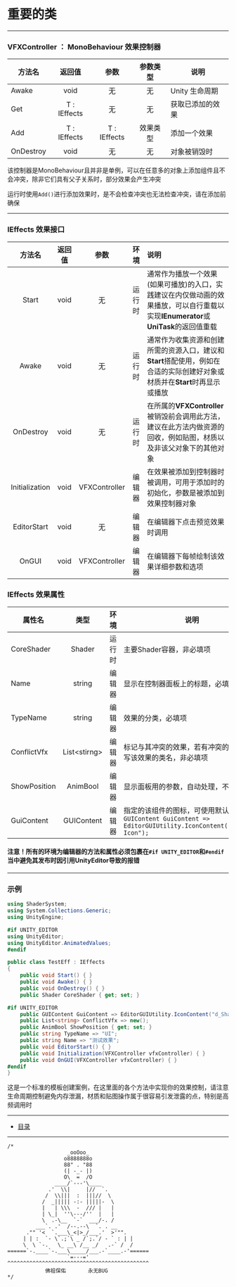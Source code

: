 # 重要的类

---

### VFXController ： MonoBehaviour 效果控制器

| 方法名       | 返回值          | 参数           | 参数类型 | 说明         |
| --------- |:------------:|:------------:|:----:| ---------- |
| Awake     | void         | 无            | 无    | Unity 生命周期 |
| Get       | T : IEffects | 无            | 无    | 获取已添加的效果   |
| Add       | T : IEffects | T : IEffects | 效果类型 | 添加一个效果     |
| OnDestroy | void         | 无            | 无    | 对象被销毁时     |

该控制器是MonoBehaviour且并非是单例，可以在任意多的对象上添加组件且不会冲突，除非它们具有父子关系时，部分效果会产生冲突

运行时使用`Add()`进行添加效果时，是不会检查冲突也无法检查冲突，请在添加前确保

---

### IEffects 效果接口

| 方法名            | 返回值  | 参数            | 环境  | 说明                                                                              |
|:--------------:|:----:|:-------------:|:---:|:------------------------------------------------------------------------------- |
| Start          | void | 无             | 运行时 | 通常作为播放一个效果(如果可播放)的入口，实践建议在内仅做动画的效果播放，可以自行重载以实现**IEnumerator**或**UniTask**的返回值重载 |
| Awake          | void | 无             | 运行时 | 通常作为收集资源和创建所需的资源入口，建议和**Start**搭配使用，例如在合适的实际创建好对象或材质并在**Start**时再显示或播放          |
| OnDestroy      | void | 无             | 运行时 | 在所属的**VFXController**被销毁前会调用此方法，建议在此方法内做资源的回收，例如贴图，材质以及非该父对象下的其他对象              |
| Initialization | void | VFXController | 编辑器 | 在效果被添加到控制器时被调用，可用于添加时的初始化，参数是被添加到效果控制器对象                                        |
| EditorStart    | void | 无             | 编辑器 | 在编辑器下点击预览效果时调用                                                                  |
| OnGUI          | void | VFXController | 编辑器 | 在编辑器下每帧绘制该效果详细参数和选项                                                             |

### IEffects 效果属性

| 属性名          | 类型            | 环境  | 说明                                                                                               |
| ------------ |:-------------:|:---:| ------------------------------------------------------------------------------------------------ |
| CoreShader   | Shader        | 运行时 | 主要Shader容器，非必填项                                                                                  |
| Name         | string        | 编辑器 | 显示在控制器面板上的标题，必填项                                                                                 |
| TypeName     | string        | 编辑器 | 效果的分类，必填项                                                                                        |
| ConflictVfx  | List\<stirng> | 编辑器 | 标记与其冲突的效果，若有冲突的特效请填写该效果的类名，非必填项                                                                  |
| ShowPosition | AnimBool      | 编辑器 | 显示面板用的参数，自动处理，不可填写                                                                               |
| GuiContent   | GUIContent    | 编辑器 | 指定的该组件的图标，可使用默认值`public GUIContent GuiContent => EditorGUIUtility.IconContent("d_Shader Icon");` |

#### 注意！所有的环境为编辑器的方法和属性必须包裹在`#if UNITY_EDITOR`和`#endif`当中避免其发布时因引用UnityEditor导致的报错

---

### 示例

```csharp
using ShaderSystem;
using System.Collections.Generic;
using UnityEngine;

#if UNITY_EDITOR
using UnityEditor;
using UnityEditor.AnimatedValues;
#endif

public class TestEff : IEffects
{
    public void Start() { }
    public void Awake() { }
    public void OnDestroy() { }
    public Shader CoreShader { get; set; }

#if UNITY_EDITOR
    public GUIContent GuiContent => EditorGUIUtility.IconContent("d_Shader Icon");
    public List<string> ConflictVfx => new();
    public AnimBool ShowPosition { get; set; }
    public string TypeName => "UI";
    public string Name => "测试效果";
    public void EditorStart() { }
    public void Initialization(VFXController vfxController) { }
    public void OnGUI(VFXController vfxController) { }
#endif
}
```

这是一个标准的模板创建案例，在这里面的各个方法中实现你的效果控制，请注意生命周期控制避免内存泄漏，材质和贴图操作属于很容易引发泄露的点，特别是高频调用时

---
- [目录](https://github.com/FQMWakeZero/ShaderTools/blob/main/README.md)
---
```
/*
                   _ooOoo_
                  o8888888o
                  88" . "88
                  (| -_- |)
                  O\  =  /O
               ____/`---'\____
             .'  \\|     |//  `.
            /  \\|||  :  |||//  \
           /  _||||| -:- |||||-  \
           |   | \\\  -  /// |   |
           | \_|  ''\---/''  |   |
           \  .-\__  `-`  ___/-. /
         ___`. .'  /--.--\  `. . __
      ."" '<  `.___\_<|>_/___.'  >'"".
     | | :  `- \`.;`\ _ /`;.`/ - ` : | |
     \  \ `-.   \_ __\ /__ _/   .-` /  /
======`-.____`-.___\_____/___.-`____.-'======
                   `=---='
^^^^^^^^^^^^^^^^^^^^^^^^^^^^^^^^^^^^^^^^^^^^^
            佛祖保佑       永无BUG
*/
```
